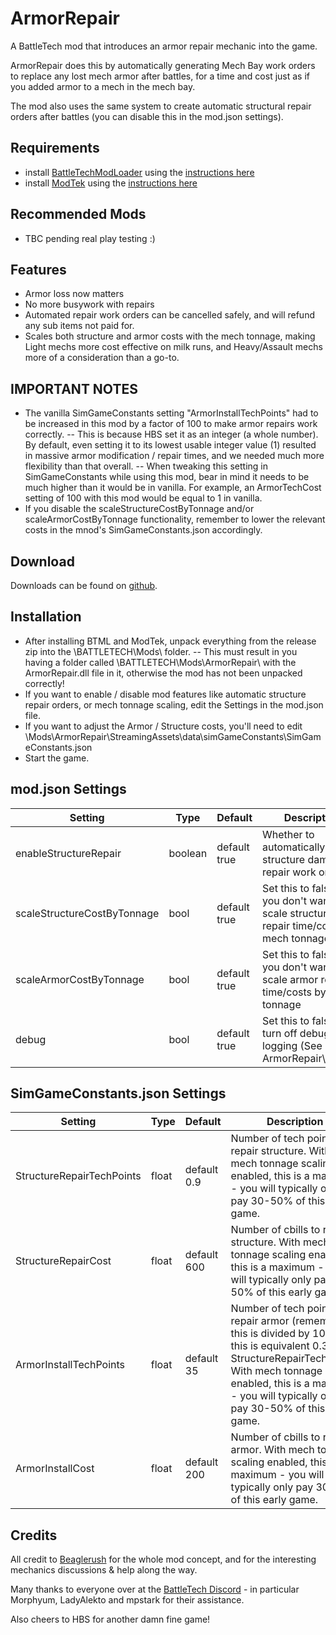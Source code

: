# ArmorRepair
A BattleTech mod that introduces an armor repair mechanic into the game.

ArmorRepair does this by automatically generating Mech Bay work orders to replace any lost mech armor after battles, for a time and cost just as if you added armor to a mech in the mech bay. 

The mod also uses the same system to create automatic structural repair orders after battles (you can disable this in the mod.json settings).

## Requirements
* install [BattleTechModLoader](https://github.com/Mpstark/BattleTechModLoader/releases) using the [instructions here](https://github.com/Mpstark/BattleTechModLoader)
* install [ModTek](https://github.com/Mpstark/ModTek/releases) using the [instructions here](https://github.com/Mpstark/ModTek)

## Recommended Mods
* TBC pending real play testing :)

## Features
- Armor loss now matters
- No more busywork with repairs
- Automated repair work orders can be cancelled safely, and will refund any sub items not paid for.
- Scales both structure and armor costs with the mech tonnage, making Light mechs more cost effective on milk runs, and Heavy/Assault mechs more of a consideration than a go-to.

## IMPORTANT NOTES
- The vanilla SimGameConstants setting "ArmorInstallTechPoints" had to be increased in this mod by a factor of 100 to make armor repairs work correctly. 
-- This is because HBS set it as an integer (a whole number). By default, even setting it to its lowest usable integer value (1) resulted in massive armor modification / repair times, and we needed much more flexibility than that overall.
-- When tweaking this setting in SimGameConstants while using this mod, bear in mind it needs to be much higher than it would be in vanilla. For example, an ArmorTechCost setting of 100 with this mod would be equal to 1 in vanilla.
- If you disable the scaleStructureCostByTonnage and/or scaleArmorCostByTonnage functionality, remember to lower the relevant costs in the mnod's SimGameConstants.json accordingly.

## Download
Downloads can be found on [github](https://github.com/citizenSnippy/ArmorRepair/releases).

## Installation
- After installing BTML and ModTek, unpack everything from the release zip into the \BATTLETECH\Mods\ folder.
-- This must result in you having a folder called \BATTLETECH\Mods\ArmorRepair\ with the ArmorRepair.dll file in it, otherwise the mod has not been unpacked correctly!
- If you want to enable / disable mod features like automatic structure repair orders, or mech tonnage scaling, edit the Settings in the mod.json file.
- If you want to adjust the Armor / Structure costs, you'll need to edit \Mods\ArmorRepair\StreamingAssets\data\simGameConstants\SimGameConstants.json
- Start the game.

## mod.json Settings
Setting | Type | Default | Description
--- | --- | --- | ---
enableStructureRepair | boolean | default true | Whether to automatically issue structure damage repair work orders
scaleStructureCostByTonnage | bool | default true | Set this to false if you don't want to scale structure repair time/costs by mech tonnage
scaleArmorCostByTonnage | bool | default true | Set this to false if you don't want to scale armor repair time/costs by mech tonnage
debug | bool | default true | Set this to false to turn off debug logging (See ArmorRepair\Log.txt)

## SimGameConstants.json Settings
Setting | Type | Default | Description
--- | --- | --- | ---
StructureRepairTechPoints | float | default 0.9 | Number of tech points to repair structure. With mech tonnage scaling enabled, this is a maximum - you will typically only pay 30-50% of this early game.
StructureRepairCost | float | default 600 | Number of cbills to repair structure. With mech tonnage scaling enabled, this is a maximum - you will typically only pay 30-50% of this early game.
ArmorInstallTechPoints | float | default 35 | Number of tech points to repair armor (remember this is divided by 100 so this is equivalent 0.35 of StructureRepairTechPoints. With mech tonnage scaling enabled, this is a maximum - you will typically only pay 30-50% of this early game. 
ArmorInstallCost | float | default 200 | Number of cbills to repair armor. With mech tonnage scaling enabled, this is a maximum - you will typically only pay 30-50% of this early game.
    

## Credits
All credit to [Beaglerush](https://www.twitch.tv/beagsandjam) for the whole mod concept, and for the interesting mechanics discussions & help along the way.

Many thanks to everyone over at the [BattleTech Discord](https://discord.gg/zRptMZD) - in particular Morphyum, LadyAlekto and mpstark for their assistance.

Also cheers to HBS for another damn fine game!